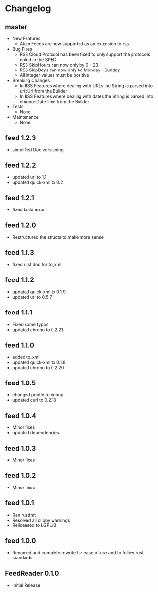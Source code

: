 # Changelog

## master
+ New Features
    + Atom Feeds are now supported as an extension to rss
+ Bug Fixes
    + RSS Cloud Protocol has been fixed to only support the protocols noted in the SPEC
    + RSS SkipHours can now only by 0 - 23
    + RSS SkipDays can now only be Monday - Sunday
    + All integer values must be positive
+ Breaking Changes
    + In RSS Features where dealing with URLs the String is parsed into url::Url from the Builder
    + In RSS Features where dealing with dates the String is parsed into chrono::DateTime from the Builder
+ Tests
    + None
+ Maintenance
    + None

## feed 1.2.3
+ simplified Doc versioning

## feed 1.2.2
+ updated url to 1.1
+ updated quick-xml to 0.2

## feed 1.2.1
+ fixed build error

## feed 1.2.0
+ Restructured the structs to make more sense

## feed 1.1.3
+ fixed rust doc for to_xml

## feed 1.1.2
+ updated quick-xml to 0.1.9
+ updated url to 0.5.7

## feed 1.1.1
+ Fixed some typos
+ updated chrono to 0.2.21

## feed 1.1.0
+ added to_xml
+ updated quick-xml to 0.1.8
+ updated chrono to 0.2.20

## feed 1.0.5
+ changed println to debug
+ updated curl to 0.2.18

## feed 1.0.4
+ Minor fixes
+ updated dependencies

## feed 1.0.3
+ Minor fixes

## feed 1.0.2
+ Minor fixes

## feed 1.0.1
+ Ran rustfmt
+ Resolved all clippy warnings
+ Relicensed to LGPLv3

## feed 1.0.0
+ Renamed and complete rewrite for ease of use and to follow rust standards

## FeedReader 0.1.0
+ Initial Release
